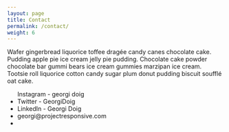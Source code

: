 ```yaml
---
layout: page
title: Contact
permalink: /contact/
weight: 6
---
```

Wafer gingerbread liquorice toffee dragée candy canes chocolate cake. Pudding apple pie ice cream jelly pie pudding. Chocolate cake powder chocolate bar gummi bears ice cream gummies marzipan ice cream. Tootsie roll liquorice cotton candy sugar plum donut pudding biscuit soufflé oat cake.

<ul class="contact-social">
Instagram - georgi doig
<li>
  <a href="https://www.instagram.com/georgidoig/?hl=en">
<div class="icon-black insta">
  <span class="link-spanner"></span>
</div>
</a>
</li>
Twitter - GeorgiDoig
<li>
<a href="https://twitter.com/GeorgiDoig">
<div class="icon-black twitter"><span class="link-spanner"></span>
</div>
  </a>
</li>
LinkedIn - Georgi Doig
<li>
<a href="https://uk.linkedin.com/in/georgi-doig-665b28102">
<div class="icon-black linkedin"><span class="link-spanner"></span>
</div>
  </a>
</li>
georgi@projectresponsive.com
<li>
<a href="mailto:georgi@projectresponsive.com">
<div class="icon-black email"><span class="link-spanner"></span>
</div>
  </a>
</li>
</ul>
